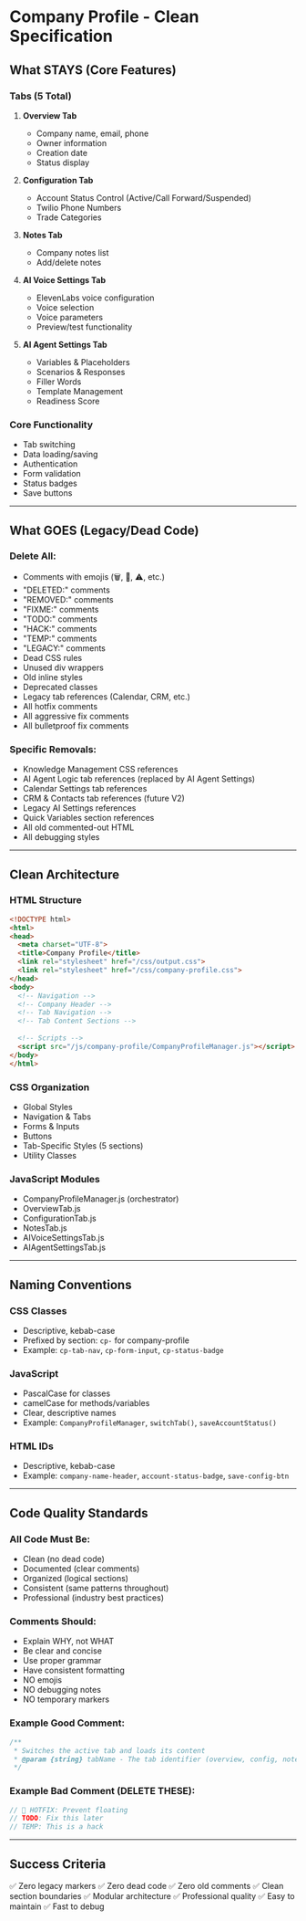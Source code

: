 # Company Profile - Clean Specification

## What STAYS (Core Features)

### Tabs (5 Total)

1. **Overview Tab**
   - Company name, email, phone
   - Owner information
   - Creation date
   - Status display

2. **Configuration Tab**
   - Account Status Control (Active/Call Forward/Suspended)
   - Twilio Phone Numbers
   - Trade Categories

3. **Notes Tab**
   - Company notes list
   - Add/delete notes

4. **AI Voice Settings Tab**
   - ElevenLabs voice configuration
   - Voice selection
   - Voice parameters
   - Preview/test functionality

5. **AI Agent Settings Tab**
   - Variables & Placeholders
   - Scenarios & Responses
   - Filler Words
   - Template Management
   - Readiness Score

### Core Functionality
- Tab switching
- Data loading/saving
- Authentication
- Form validation
- Status badges
- Save buttons

---

## What GOES (Legacy/Dead Code)

### Delete All:
- Comments with emojis (🗑️, 🔧, ⚠️, etc.)
- "DELETED:" comments
- "REMOVED:" comments
- "FIXME:" comments
- "TODO:" comments
- "HACK:" comments
- "TEMP:" comments
- "LEGACY:" comments
- Dead CSS rules
- Unused div wrappers
- Old inline styles
- Deprecated classes
- Legacy tab references (Calendar, CRM, etc.)
- All hotfix comments
- All aggressive fix comments
- All bulletproof fix comments

### Specific Removals:
- Knowledge Management CSS references
- AI Agent Logic tab references (replaced by AI Agent Settings)
- Calendar Settings tab references
- CRM & Contacts tab references (future V2)
- Legacy AI Settings references
- Quick Variables section references
- All old commented-out HTML
- All debugging styles

---

## Clean Architecture

### HTML Structure
```html
<!DOCTYPE html>
<html>
<head>
  <meta charset="UTF-8">
  <title>Company Profile</title>
  <link rel="stylesheet" href="/css/output.css">
  <link rel="stylesheet" href="/css/company-profile.css">
</head>
<body>
  <!-- Navigation -->
  <!-- Company Header -->
  <!-- Tab Navigation -->
  <!-- Tab Content Sections -->
  
  <!-- Scripts -->
  <script src="/js/company-profile/CompanyProfileManager.js"></script>
</body>
</html>
```

### CSS Organization
- Global Styles
- Navigation & Tabs
- Forms & Inputs
- Buttons
- Tab-Specific Styles (5 sections)
- Utility Classes

### JavaScript Modules
- CompanyProfileManager.js (orchestrator)
- OverviewTab.js
- ConfigurationTab.js
- NotesTab.js
- AIVoiceSettingsTab.js
- AIAgentSettingsTab.js

---

## Naming Conventions

### CSS Classes
- Descriptive, kebab-case
- Prefixed by section: `cp-` for company-profile
- Example: `cp-tab-nav`, `cp-form-input`, `cp-status-badge`

### JavaScript
- PascalCase for classes
- camelCase for methods/variables
- Clear, descriptive names
- Example: `CompanyProfileManager`, `switchTab()`, `saveAccountStatus()`

### HTML IDs
- Descriptive, kebab-case
- Example: `company-name-header`, `account-status-badge`, `save-config-btn`

---

## Code Quality Standards

### All Code Must Be:
- Clean (no dead code)
- Documented (clear comments)
- Organized (logical sections)
- Consistent (same patterns throughout)
- Professional (industry best practices)

### Comments Should:
- Explain WHY, not WHAT
- Be clear and concise
- Use proper grammar
- Have consistent formatting
- NO emojis
- NO debugging notes
- NO temporary markers

### Example Good Comment:
```javascript
/**
 * Switches the active tab and loads its content
 * @param {string} tabName - The tab identifier (overview, config, notes, etc.)
 */
```

### Example Bad Comment (DELETE THESE):
```javascript
// 🔧 HOTFIX: Prevent floating
// TODO: Fix this later
// TEMP: This is a hack
```

---

## Success Criteria

✅ Zero legacy markers
✅ Zero dead code
✅ Zero old comments
✅ Clean section boundaries
✅ Modular architecture
✅ Professional quality
✅ Easy to maintain
✅ Fast to debug


